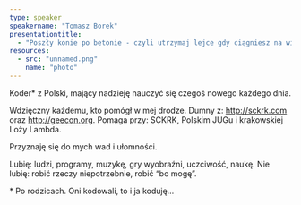 ```yaml
---
type: speaker
speakername: "Tomasz Borek"
presentationtitle:
  - "Poszły konie po betonie - czyli utrzymaj lejce gdy ciągniesz na wiele procków"
resources:
  - src: "unnamed.png"
    name: "photo"
---
```

Koder* z Polski, mający nadzieję nauczyć się czegoś nowego każdego dnia.

Wdzięczny każdemu, kto pomógł w mej drodze. Dumny z: http://sckrk.com oraz http://geecon.org.
Pomaga przy: SCKRK, Polskim JUGu i krakowskiej Loży Lambda.

Przyznaję się do mych wad i ułomności.

Lubię: ludzi, programy, muzykę, gry wyobraźni, uczciwość, naukę.
Nie lubię: robić rzeczy niepotrzebnie, robić “bo mogę”.

\* Po rodzicach. Oni kodowali, to i ja koduję…

